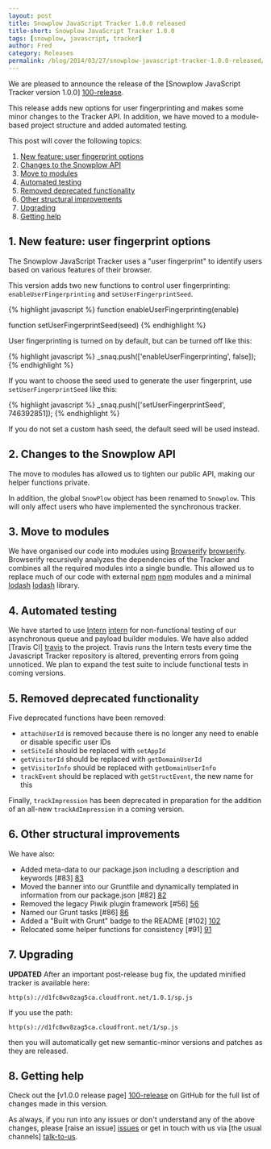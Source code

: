 ```yaml
---
layout: post
title: Snowplow JavaScript Tracker 1.0.0 released
title-short: Snowplow JavaScript Tracker 1.0.0
tags: [snowplow, javascript, tracker]
author: Fred
category: Releases
permalink: /blog/2014/03/27/snowplow-javascript-tracker-1.0.0-released/
---
```


We are pleased to announce the release of the [Snowplow JavaScript Tracker version 1.0.0] [100-release].

This release adds new options for user fingerprinting and makes some minor changes to the Tracker API. In addition, we have moved to a module-based project structure and added automated testing.

This post will cover the following topics:

1. [New feature: user fingerprint options](/blog/2014/03/27/snowplow-javascript-tracker-1.0.0-released/#hash)
2. [Changes to the Snowplow API](/blog/2014/03/27/snowplow-javascript-tracker-1.0.0-released/#api)
3. [Move to modules](/blog/2014/03/27/snowplow-javascript-tracker-1.0.0-released/#modules)
4. [Automated testing](/blog/2014/03/27/snowplow-javascript-tracker-1.0.0-released/#tests)
5. [Removed deprecated functionality](/blog/2014/03/27/snowplow-javascript-tracker-1.0.0-released/#deprecated)
6. [Other structural improvements](/blog/2014/03/27/snowplow-javascript-tracker-1.0.0-released/#structure)
7. [Upgrading](/blog/2014/03/27/snowplow-javascript-tracker-1.0.0-released/#upgrading)
8. [Getting help](/blog/2014/03/27/snowplow-javascript-tracker-1.0.0-released/#help)

<!--more-->

<div class="html">
<h2><a name="hash">1. New feature: user fingerprint options</a></h2>
</div>

The Snowplow JavaScript Tracker uses a "user fingerprint" to identify users based on various features of their browser.

This version adds two new functions to control user fingerprinting: `enableUserFingerprinting` and `setUserFingerprintSeed`.

{% highlight javascript %}
function enableUserFingerprinting(enable)

function setUserFingerprintSeed(seed)
{% endhighlight %}

User fingerprinting is turned on by default, but can be turned off like this:

{% highlight javascript %}
_snaq.push(['enableUserFingerprinting', false]);
{% endhighlight %}

If you want to choose the seed used to generate the user fingerprint, use `setUserFingerprintSeed` like this:

{% highlight javascript %}
_snaq.push(['setUserFingerprintSeed', 746392851]);
{% endhighlight %}

If you do not set a custom hash seed, the default seed will be used instead.

<div class="html">
<h2><a name="api">2. Changes to the Snowplow API</a></h2>
</div>

The move to modules has allowed us to tighten our public API, making our helper functions private.

In addition, the global `SnowPlow` object has been renamed to `Snowplow`. This will only affect users who have implemented the synchronous tracker.

<div class="html">
<h2><a name="modules">3. Move to modules</a></h2>
</div>

We have organised our code into modules using [Browserify] [browserify]. Browserify recursively analyzes the dependencies of the Tracker and combines all the required modules into a single bundle. This allowed us to replace much of our code with external [npm] [npm] modules and a minimal [lodash] [lodash] library.

<div class="html">
<h2><a name="tests">4. Automated testing</a></h2>
</div>

We have started to use [Intern] [intern] for non-functional testing of our asynchronous queue and payload builder modules. We have also added [Travis CI] [travis] to the project. Travis runs the Intern tests every time the Javascript Tracker repository is altered, preventing errors from going unnoticed. We plan to expand the test suite to include functional tests in coming versions.

<div class="html">
<h2><a name="deprecated">5. Removed deprecated functionality</a></h2>
</div>

Five deprecated functions have been removed:

* `attachUserId` is removed because there is no longer any need to enable or disable specific user IDs
* `setSiteId` should be replaced with `setAppId`
* `getVisitorId` should be replaced with `getDomainUserId`
* `getVisitorInfo` should be replaced with `getDomainUserInfo`
* `trackEvent` should be replaced with `getStructEvent`, the new name for this

Finally, `trackImpression` has been deprecated in preparation for the addition of an all-new `trackAdImpression` in a coming version.

<div class="html">
<h2><a name="structure">6. Other structural improvements</a></h2>
</div>

We have also:

* Added meta-data to our package.json including a description and keywords [#83] [83]
* Moved the banner into our Gruntfile and dynamically templated in information from our package.json [#82] [82]
* Removed the legacy Piwik plugin framework [#56] [56]
* Named our Grunt tasks [#86] [86]
* Added a "Built with Grunt" badge to the README [#102] [102]
* Relocated some helper functions for consistency [#91] [91]

<div class="html">
<h2><a name="upgrading">7. Upgrading </a></h2>
</div>

**UPDATED** After an important post-release bug fix, the updated minified tracker is available here:

    http(s)://d1fc8wv8zag5ca.cloudfront.net/1.0.1/sp.js

If you use the path:

    http(s)://d1fc8wv8zag5ca.cloudfront.net/1/sp.js

then you will automatically get new semantic-minor versions and patches as they are released.

<div class="html">
<h2><a name="help">8. Getting help</a></h2>
</div>

Check out the [v1.0.0 release page] [100-release] on GitHub for the full list of changes made in this version.

As always, if you run into any issues or don't understand any of the above changes, please [raise an issue] [issues] or get in touch with us via [the usual channels] [talk-to-us].

[100-release]: https://github.com/snowplow/snowplow-javascript-tracker/releases/tag/1.0.0
[contexts]: http://snowplowanalytics.com/blog/2014/01/27/snowplow-custom-contexts-guide/
[browserify]: http://browserify.org/
[npm]: https://www.npmjs.org/
[lodash]: http://lodash.com/
[intern]: http://theintern.io/
[travis]: https://travis-ci.org/

[issues]: https://github.com/snowplow/snowplow/issues
[talk-to-us]: https://github.com/snowplow/snowplow/wiki/Talk-to-us

[83]: https://github.com/snowplow/snowplow-javascript-tracker/issues/83
[82]: https://github.com/snowplow/snowplow-javascript-tracker/issues/82
[56]: https://github.com/snowplow/snowplow-javascript-tracker/issues/56
[91]: https://github.com/snowplow/snowplow-javascript-tracker/issues/91
[86]: https://github.com/snowplow/snowplow-javascript-tracker/issues/86
[102]: https://github.com/snowplow/snowplow-javascript-tracker/issues/102

